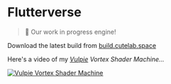 # Flutterverse
> 🦋 Our work in progress engine!

Download the latest build from [build.cutelab.space](https://build.cutelab.space/job/flutterverse/job/master)

Here's a video of my *[Vulpie](https://skfb.ly/6K67q) Vortex Shader Machine...*

[![Vulpie Vortex Shader Machine](https://i.imgur.com/m4kRiS9.png)](https://streamable.com/egjsl)
